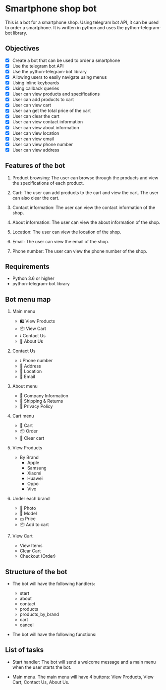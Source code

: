 # Smartphone shop bot

This is a bot for a smartphone shop. Using telegram bot API, it can be used to order a smartphone. It is written in python and uses the python-telegram-bot library.

## Objectives

- [x] Create a bot that can be used to order a smartphone
- [x] Use the telegram bot API
- [x] Use the python-telegram-bot library
- [x] Allowing users to easily navigate using menus
- [x] Using inline keyboards
- [x] Using callback queries
- [x] User can view products and specifications
- [x] User can add products to cart
- [x] User can view cart
- [x] User can get the total price of the cart
- [x] User can clear the cart
- [x] User can view contact information
- [x] User can view about information
- [x] User can view location
- [x] User can view email
- [x] User can view phone number
- [x] User can view address

## Features of the bot

1. Product browsing: The user can browse through the products and view the specifications of each product.

1. Cart: The user can add products to the cart and view the cart. The user can also clear the cart.

1. Contact information: The user can view the contact information of the shop.

1. About information: The user can view the about information of the shop.

1. Location: The user can view the location of the shop.

1. Email: The user can view the email of the shop.

1. Phone number: The user can view the phone number of the shop.

## Requirements

- Python 3.6 or higher
- python-telegram-bot library

## Bot menu map

1. Main menu

    - 🛍 View Products
    - 📦 View Cart
    - 📞 Contact Us
    - 📝 About Us

1. Contact Us

    - 📞 Phone number
    - 📌 Address
    - 📍 Location
    - 📧 Email

1. About menu

    - 📝 Company Information
    - 📝 Shipping & Returns
    - 📝 Privacy Policy

1. Cart menu

    - 🛒 Cart
    - 📦 Order
    - 📝 Clear cart

1. View Products
    - By Brand
        - Apple
        - Samsung
        - Xiaomi
        - Huawei
        - Oppo
        - Vivo

1. Under each brand

    - 🌄 Photo
    - 📱 Model
    - 💵 Price
    - 📦 Add to cart  
1. View Cart
   - View Items
   - Clear Cart
   - Checkout (Order)


## Structure of the bot

- The bot will have the following handlers:
    - start
    - about
    - contact
    - products
    - products_by_brand
    - cart
    - cancel

- The bot will have the following functions:

   
## List of tasks

- Start handler: The bot will send a welcome message and a main menu when the user starts the bot.

- Main menu.
The main menu will have 4 buttons: View Products, View Cart, Contact Us, About Us.


